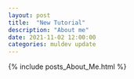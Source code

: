 ```yaml
---
layout: post
title:  "New Tutorial"
description: "About me"
date: 2021-11-02 12:00:00
categories: muldev update
---
```

{% include posts_About_Me.html %}
